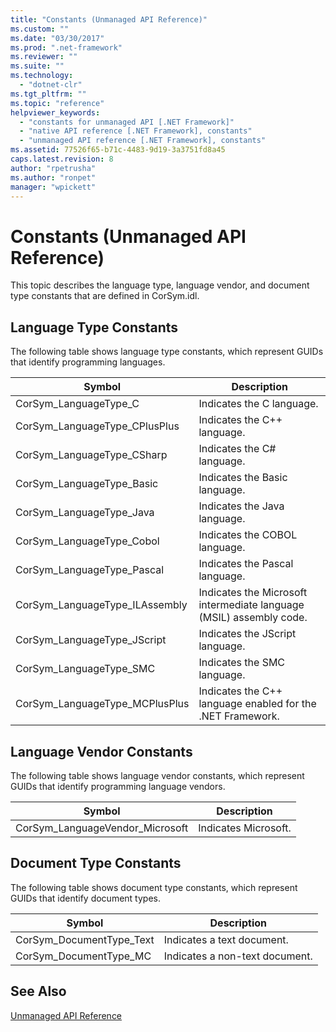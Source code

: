 ```yaml
---
title: "Constants (Unmanaged API Reference)"
ms.custom: ""
ms.date: "03/30/2017"
ms.prod: ".net-framework"
ms.reviewer: ""
ms.suite: ""
ms.technology: 
  - "dotnet-clr"
ms.tgt_pltfrm: ""
ms.topic: "reference"
helpviewer_keywords: 
  - "constants for unmanaged API [.NET Framework]"
  - "native API reference [.NET Framework], constants"
  - "unmanaged API reference [.NET Framework], constants"
ms.assetid: 77526f65-b71c-4483-9d19-3a3751fd8a45
caps.latest.revision: 8
author: "rpetrusha"
ms.author: "ronpet"
manager: "wpickett"
---
```

# Constants (Unmanaged API Reference)
This topic describes the language type, language vendor, and document type constants that are defined in CorSym.idl.  
  
## Language Type Constants  
 The following table shows language type constants, which represent GUIDs that identify programming languages.  
  
|Symbol|Description|  
|------------|-----------------|  
|CorSym_LanguageType_C|Indicates the C language.|  
|CorSym_LanguageType_CPlusPlus|Indicates the C++ language.|  
|CorSym_LanguageType_CSharp|Indicates the C# language.|  
|CorSym_LanguageType_Basic|Indicates the Basic language.|  
|CorSym_LanguageType_Java|Indicates the Java language.|  
|CorSym_LanguageType_Cobol|Indicates the COBOL language.|  
|CorSym_LanguageType_Pascal|Indicates the Pascal language.|  
|CorSym_LanguageType_ILAssembly|Indicates the Microsoft intermediate language (MSIL) assembly code.|  
|CorSym_LanguageType_JScript|Indicates the JScript language.|  
|CorSym_LanguageType_SMC|Indicates the SMC language.|  
|CorSym_LanguageType_MCPlusPlus|Indicates the C++ language enabled for the .NET Framework.|  
  
## Language Vendor Constants  
 The following table shows language vendor constants, which represent GUIDs that identify programming language vendors.  
  
|Symbol|Description|  
|------------|-----------------|  
|CorSym_LanguageVendor_Microsoft|Indicates Microsoft.|  
  
## Document Type Constants  
 The following table shows document type constants, which represent GUIDs that identify document types.  
  
|Symbol|Description|  
|------------|-----------------|  
|CorSym_DocumentType_Text|Indicates a text document.|  
|CorSym_DocumentType_MC|Indicates a non-text document.|  
  
## See Also  
 [Unmanaged API Reference](../../../docs/framework/unmanaged-api/index.md)
